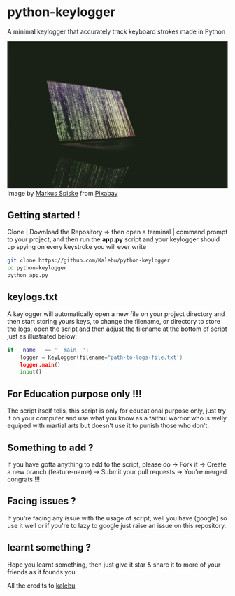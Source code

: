 # python-keylogger
A minimal keylogger that accurately track keyboard strokes made in Python 

![](image.jpg)
Image by <a href="https://pixabay.com/users/markusspiske-670330/?utm_source=link-attribution&amp;utm_medium=referral&amp;utm_campaign=image&amp;utm_content=1734495">Markus Spiske</a> from <a href="https://pixabay.com/?utm_source=link-attribution&amp;utm_medium=referral&amp;utm_campaign=image&amp;utm_content=1734495">Pixabay</a>

Getting started !
-----------------

Clone | Download the Repository => then open a terminal | command prompt to your project, and then run the **app.py** script and your keylogger should up spying on every keystroke you will ever write 

```bash
git clone https://github.com/Kalebu/python-keylogger
cd python-keylogger
python app.py
```

keylogs.txt
------------

A keylogger will automatically open a new file on your project directory and then start storing yours keys, to change the filename, or directory to store the logs, open the script and then adjust the filename at the bottom of script just as illustrated below;

```python
if __name__ == '__main__':
    logger = KeyLogger(filename="path-to-logs-file.txt')
    logger.main()
    input()
```

For Education purpose only !!!
------------------------------

 The script itself tells, this script is only for educational purpose only, just try it on your computer and use what you know as a faithul warrior who is welly equiped with martial arts but doesn't use it to punish those who don't.


Something to add ?
-------------------

If you have gotta anything to add to the script, please do 
    -> Fork it 
    -> Create a new branch (feature-name)
    -> Submit your pull requests
    -> You're merged congrats !!!


Facing issues ?
----------------

If you're facing any issue with the usage of script, well you have (google) so use it well or if you're to lazy to google just raise an issue on this repository.


learnt something ?
------------------

Hope you learnt something, then just give it star & share it to more of your friends as it founds you 

All the credits to [kalebu](https://github.com/Kalebu)

